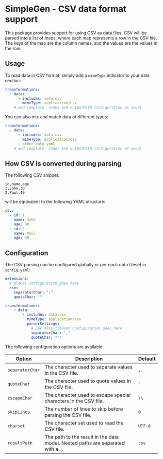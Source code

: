 # SimpleGen - CSV data format support

This package provides support for using CSV as data files. CSV will be parsed into a list of maps, where each map represents a row in the CSV file. The keys of the map are the column names, and the values are the values in the row.

## Usage
To read data in CSV format, simply add a `mimeType` indicator to your data section:

```yaml
transformations:
  - data:
      - includes: data.csv
        mimeType: application/csv
    # add template, nodes and outputPath configuration as usual
```

You can also mix and match data of different types:

```yaml
transformations:
  - data:
      - includes: data.csv
        mimeType: application/csv
      - other_data.yaml
    # add template, nodes and outputPath configuration as usual
```
## How CSV is converted during parsing
The following CSV snippet:

```csv
id,name,age
1,John,30
2,Paul,40
```


will be equivalent to the following YAML structure:

```yaml
csv:
  - id: 1
    name: John
    age: 30
  - id: 2
    name: Paul
    age: 40
```

## Configuration

The CSV parsing can be configured globally or per each data fileset in `config.yaml`:

```yaml
extensions:
  # global configuration goes here
  csv:
    separatorChar: ";"
    quoteChar: '"'

transformations:
    - data:
        - includes: data.csv
          mimeType: application/csv
          parserSettings:
            # per data fileset configuration goes here
            separatorChar: ","
            quoteChar: "'"
```

The following configuration options are available:

| Option          | Description                                                                      | Default |
|-----------------|----------------------------------------------------------------------------------|---------|
| `separatorChar` | The character used to separate values in the CSV file.                           | `,`     |
| `quoteChar`     | The character used to quote values in the CSV file.                              | `"`     |
| `escapeChar`    | The character used to escape special characters in the CSV file.                 | `\\`    |
| `skipLines`     | The number of lines to skip before parsing the CSV file.                         | `0`     |
| `charset`       | The character set used to read the CSV file.                                     | `UTF-8` |
| `resultPath`    | The path to the result in the data model. Nested paths are separated with a `.`. | `csv`   |



